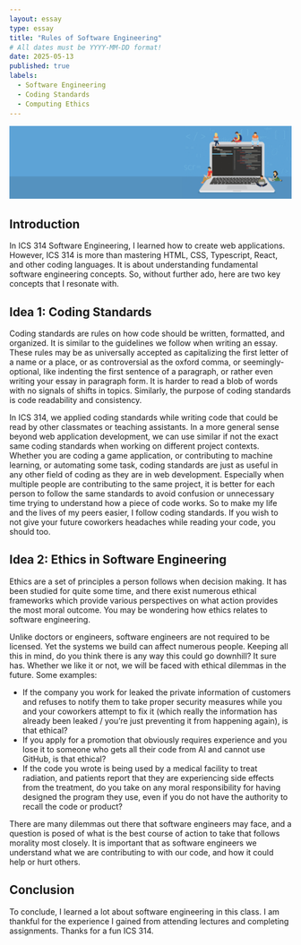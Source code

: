 ```yaml
---
layout: essay
type: essay
title: "Rules of Software Engineering"
# All dates must be YYYY-MM-DD format!
date: 2025-05-13
published: true
labels:
  - Software Engineering
  - Coding Standards
  - Computing Ethics
---
```

<div class="text-center p-4">
    <img width="1000px" src="../img/programming.jpg" class="img-thumbnail" alt="Programming Illustration" >
</div>

## Introduction
In ICS 314 Software Engineering, I learned how to create web applications. However, ICS 314 is more than mastering HTML, CSS, Typescript, React, and other coding languages. It is about understanding fundamental software engineering concepts. So, without further ado, here are two key concepts that I resonate with. 

## Idea 1: Coding Standards
Coding standards are rules on how code should be written, formatted, and organized. It is similar to the guidelines we follow when writing an essay. These rules may be as universally accepted as capitalizing the first letter of a name or a place, or as controversial as the oxford comma, or seemingly-optional, like indenting the first sentence of a paragraph, or rather even writing your essay in paragraph form. It is harder to read a blob of words with no signals of shifts in topics. Similarly, the purpose of coding standards is code readability and consistency.

In ICS 314, we applied coding standards while writing code that could be read by other classmates or teaching assistants. In a more general sense beyond web application development, we can use similar if not the exact same coding standards when working on different project contexts. Whether you are coding a game application, or contributing to machine learning, or automating some task, coding standards are just as useful in any other field of coding as they are in web development. Especially when multiple people are contributing to the same project, it is better for each person to follow the same standards to avoid confusion or unnecessary time trying to understand how a piece of code works. So to make my life and the lives of my peers easier, I follow coding standards. If you wish to not give your future coworkers headaches while reading your code, you should too. 

## Idea 2: Ethics in Software Engineering
Ethics are a set of principles a person follows when decision making. It has been studied for quite some time, and there exist numerous ethical frameworks which provide various perspectives on what action provides the most moral outcome. You may be wondering how ethics relates to software engineering. 

Unlike doctors or engineers, software engineers are not required to be licensed. Yet the systems we build can affect numerous people. Keeping all this in mind, do you think there is any way this could go downhill? It sure has. Whether we like it or not, we will be faced with ethical dilemmas in the future. Some examples:

- If the company you work for leaked the private information of customers and refuses to notify them to take proper security measures while you and your coworkers attempt to fix it (which really the information has already been leaked / you’re just preventing it from happening again), is that ethical? 
- If you apply for a promotion that obviously requires experience and you lose it to someone who gets all their code from AI and cannot use GitHub, is that ethical? 
- If the code you wrote is being used by a medical facility to treat radiation, and patients report that they are experiencing side effects from the treatment, do you take on any moral responsibility for having designed the program they use, even if you do not have the authority to recall the code or product? 

There are many dilemmas out there that software engineers may face, and a question is posed of what is the best course of action to take that follows morality most closely. It is important that as software engineers we understand what we are contributing to with our code, and how it could help or hurt others. 

## Conclusion
To conclude, I learned a lot about software engineering in this class. I am thankful for the experience I gained from attending lectures and completing assignments. Thanks for a fun ICS 314. 
